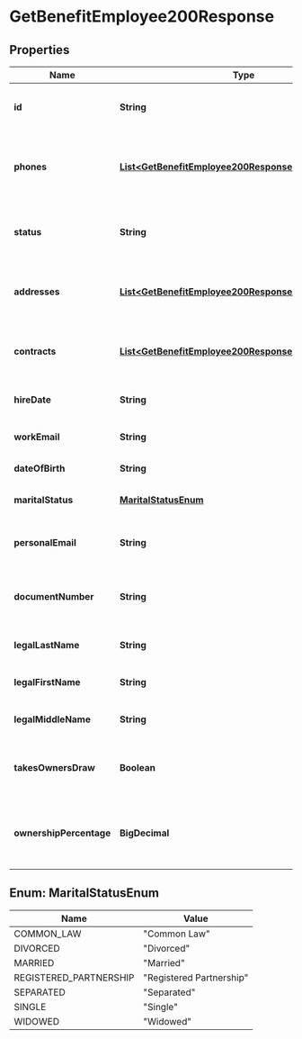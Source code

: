 

# GetBenefitEmployee200Response


## Properties

| Name | Type | Description | Notes |
|------------ | ------------- | ------------- | -------------|
|**id** | **String** | Unique identifier for the employee. |  [optional] |
|**phones** | [**List&lt;GetBenefitEmployee200ResponsePhonesInner&gt;**](GetBenefitEmployee200ResponsePhonesInner.md) | List of phone numbers associated with the employee. |  [optional] |
|**status** | **String** | The employee status given his contracts. |  [optional] |
|**addresses** | [**List&lt;GetBenefitEmployee200ResponseAddressesInner&gt;**](GetBenefitEmployee200ResponseAddressesInner.md) | List of addresses associated with the employee. |  [optional] |
|**contracts** | [**List&lt;GetBenefitEmployee200ResponseContractsInner&gt;**](GetBenefitEmployee200ResponseContractsInner.md) | List of contracts associated with the employee. |  [optional] |
|**hireDate** | **String** | Employee date of first contract. |  [optional] |
|**workEmail** | **String** | Employee work email address. |  [optional] |
|**dateOfBirth** | **String** | Employee date of birth. |  [optional] |
|**maritalStatus** | [**MaritalStatusEnum**](#MaritalStatusEnum) | The marital status of the employee. |  [optional] |
|**personalEmail** | **String** | Employee personal email address. |  [optional] |
|**documentNumber** | **String** | Document number of employee identification document. |  [optional] |
|**legalLastName** | **String** | Employee legal last name. |  [optional] |
|**legalFirstName** | **String** | Employee legal first name. |  [optional] |
|**legalMiddleName** | **String** | Employee legal middle name. |  [optional] |
|**takesOwnersDraw** | **Boolean** | Indicates if the employee takes an owner draw. |  [optional] |
|**ownershipPercentage** | **BigDecimal** | The percentage of business ownership by the employee. |  [optional] |



## Enum: MaritalStatusEnum

| Name | Value |
|---- | -----|
| COMMON_LAW | &quot;Common Law&quot; |
| DIVORCED | &quot;Divorced&quot; |
| MARRIED | &quot;Married&quot; |
| REGISTERED_PARTNERSHIP | &quot;Registered Partnership&quot; |
| SEPARATED | &quot;Separated&quot; |
| SINGLE | &quot;Single&quot; |
| WIDOWED | &quot;Widowed&quot; |



